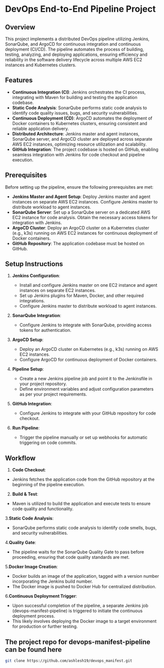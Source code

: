 # DevOps End-to-End Pipeline Project

## Overview

This project implements a distributed DevOps pipeline utilizing Jenkins, SonarQube, and ArgoCD for continuous integration and continuous deployment (CI/CD). The pipeline automates the process of building, testing, analyzing, and deploying applications, ensuring efficiency and reliability in the software delivery lifecycle across multiple AWS EC2 instances and Kubernetes clusters.

## Features

- **Continuous Integration (CI)**: Jenkins orchestrates the CI process, integrating with Maven for building and testing the application codebase.
- **Static Code Analysis**: SonarQube performs static code analysis to identify code quality issues, bugs, and security vulnerabilities.
- **Continuous Deployment (CD)**: ArgoCD automates the deployment of Docker containers to Kubernetes clusters, ensuring consistent and reliable application delivery.
- **Distributed Architecture**: Jenkins master and agent instances, SonarQube server, and ArgoCD cluster are deployed across separate AWS EC2 instances, optimizing resource utilization and scalability.
- **GitHub Integration**: The project codebase is hosted on GitHub, enabling seamless integration with Jenkins for code checkout and pipeline execution.

## Prerequisites

Before setting up the pipeline, ensure the following prerequisites are met:

- **Jenkins Master and Agent Setup**: Deploy Jenkins master and agent instances on separate AWS EC2 instances. Configure Jenkins master to distribute workload to agent instances.
- **SonarQube Server**: Set up a SonarQube server on a dedicated AWS EC2 instance for code analysis. Obtain the necessary access tokens for integration with Jenkins.
- **ArgoCD Cluster**: Deploy an ArgoCD cluster on a Kubernetes cluster (e.g., k3s) running on AWS EC2 instances for continuous deployment of Docker containers.
- **GitHub Repository**: The application codebase must be hosted on GitHub.

## Setup Instructions

1. **Jenkins Configuration**:
   - Install and configure Jenkins master on one EC2 instance and agent instances on separate EC2 instances.
   - Set up Jenkins plugins for Maven, Docker, and other required integrations.
   - Configure Jenkins master to distribute workload to agent instances.

2. **SonarQube Integration**:
   - Configure Jenkins to integrate with SonarQube, providing access tokens for authentication.

3. **ArgoCD Setup**:
   - Deploy an ArgoCD cluster on Kubernetes (e.g., k3s) running on AWS EC2 instances.
   - Configure ArgoCD for continuous deployment of Docker containers.

4. **Pipeline Setup**:
   - Create a new Jenkins pipeline job and point it to the Jenkinsfile in your project repository.
   - Define environment variables and adjust configuration parameters as per your project requirements.

5. **GitHub Integration**:
   - Configure Jenkins to integrate with your GitHub repository for code checkout.

6. **Run Pipeline**:
   - Trigger the pipeline manually or set up webhooks for automatic triggering on code commits.

## Workflow

1. **Code Checkout**:

- Jenkins fetches the application code from the GitHub repository at the beginning of the pipeline execution.

2. **Build & Test**:

- Maven is utilized to build the application and execute tests to ensure code quality and functionality.

3.**Static Code Analysis**:

- SonarQube performs static code analysis to identify code smells, bugs, and security vulnerabilities.

4.**Quality Gate**:

- The pipeline waits for the SonarQube Quality Gate to pass before proceeding, ensuring that code quality standards are met.

5.**Docker Image Creation**:

- Docker builds an image of the application, tagged with a version number incorporating the Jenkins build number.
- The Docker image is pushed to Docker Hub for centralized distribution.

6.**Continuous Deployment Trigger**:
- Upon successful completion of the pipeline, a separate Jenkins job (devops-manifest-pipeline) is triggered to initiate the continuous deployment process.
- This likely involves deploying the Docker image to a target environment for production or further testing.

## The project repo for **devops-manifest-pipeline** can be found here

```bash
git clone https://github.com/ashlesh19/devops_manifest.git
